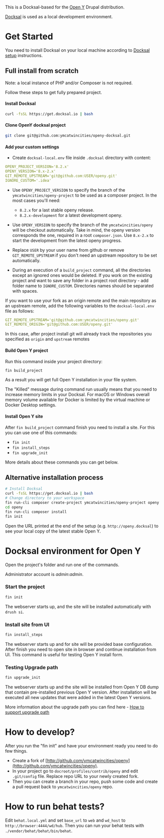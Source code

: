 This is a Docksal-based for the [Open Y](https://github.com/ymcatwincities/openy) Drupal distribution.

[Docksal](https://docksal.io/) is used as a local development environment.

# Get Started

You need to install Docksal on your local machine according to [Docksal setup](http://docksal.readthedocs.io/en/master/getting-started/env-setup/) instructions.

## Full install from scratch

Note: a local instance of PHP and/or Composer is not required.

Follow these steps to get fully prepared project.

#### Install Docksal
```bash
curl -fsSL https://get.docksal.io | bash
```

#### Clone OpenY docksal project
```bash
git clone git@github.com:ymcatwincities/openy-docksal.git
```

#### Add your custom settings

- Create `docksal-local.env` file inside `.docksal` directory with content:
```yaml
OPENY_PROJECT_VERSION='8.2.x'
OPENY_VERSION='8.x-2.x'
GIT_REMOTE_UPSTREAM='git@github.com:USER/openy.git'
IGNORE_CUSTOM='.idea'
```
- Use `OPENY_PROJECT_VERSION` to specify the branch of the 
`ymcatwincities/openy-project` to be used as a composer project. In the most 
cases you'll need:

  - `8.2.x` for a last stable openy release.
  - `8.2.x-development` for a latest development openy.
  
- Use `OPENY_VERSION` to specify the branch of the `ymcatwincities/openy` will 
be checkout automatically. Take in mind, the openy version corresponds the one, 
required in a root `composer.json`. Use `8.x-2.x` to start the development from 
the latest openy progress.

- Replace `USER` by your user name from github or remove `GIT_REMOTE_UPSTREAM` 
if you don't need an upstream repository to be set automatically.

- During an execution of a `build_project` command, all the directories except 
an ignored ones would be deleted. 
If you work on the existing project and want to save any folder in a project 
root directory - add folder name to `IGNORE_CUSTOM`. Directories names should be 
separated with spaces.

If you want to use your fork as an origin remote and the main repository as an 
upstream remote, add the following variables to the `docksal-local.env` file 
as follows:
```yaml
GIT_REMOTE_UPSTREAM='git@github.com:ymcatwincities/openy.git'
GIT_REMOTE_ORIGIN='git@github.com:USER/openy.git'
```
In this case, after project install git will already track the repositories 
you specified as `origin` and `upstream` remotes

#### Build Open Y project
Run this command inside your project directory:
```bash
fin build_project
```
As a result you will get full Open Y installation in your file system.

The "Killed" message during command run usually means that you need to increase 
memory limits in your Docksal. For macOS or Windows overall memory volume 
available for Docker is limited by the virtual machine or Docker Desktop 
settings.

#### Install Open Y site

After `fin build_project` command finish you need to install a site. For this 
you can use one of this commands:
- `fin init`
- `fin install_steps`
- `fin upgrade_init`

More details about these commands you can get below.

## Alternative installation process

```bash
# Install Docksal
curl -fsSL https://get.docksal.io | bash
# Change directory to your workspace
fin run-cli composer create-project ymcatwincities/openy-project openy --no-interaction --no-dev
cd openy
fin run-cli composer install
fin init
```


Open the URL printed at the end of the setup (e.g. `http://openy.docksal`) to see your local copy of the latest stable Open Y.

# Docksal environment for Open Y

Open the project's folder and run one of the commands.

Administrator account is _admin_:_admin_.

### Start the project

```bash
fin init
```


The webserver starts up, and the site will be installed automatically with `drush si`.

### Install site from UI
```bash
fin install_steps
```

The webserver starts up and for site will be provided base configuration. 
After finish you need to open site in browser and continue installation from UI.
This command is useful for testing Open Y install form.

### Testing Upgrade path
```bash
fin upgrade_init
```

The webserver starts up and the site will be installed from Open Y DB dump 
that contain pre-installed previous Open Y version.
After installation will be executed all new updates that were added in the latest Open Y versions.

More information about the upgrade path you can find here - [How to support upgrade path](https://github.com/ymcatwincities/openy/blob/8.x-2.x/docs/Development/Upgrade%20path.md)


# How to develop?

After you run the "fin init" and have your environment ready you need to do few things.

- Create a fork of [http://github.com/ymcatwincities/openy](http://github.com/ymcatwincities/openy).
- In your project go to `docroot/profiles/contrib/openy` and edit `.git/config` file. Replace repo URL to your newly created fork.
- Then you can create a branch in your repo, push some code and create a pull request back to `ymcatwincities/openy` repo.

# How to run behat tests?

Edit `behat.local.yml` and set `base_url` to `web` and `wd_host` to `http://browser:4444/wd/hub`. 
Then you can run your behat tests with `./vendor/behat/behat/bin/behat`.
